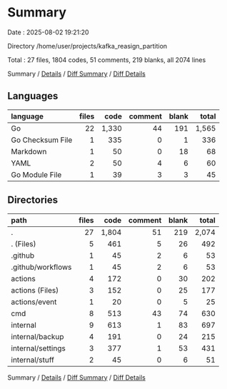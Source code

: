 # Summary

Date : 2025-08-02 19:21:20

Directory /home/user/projects/kafka_reasign_partition

Total : 27 files,  1804 codes, 51 comments, 219 blanks, all 2074 lines

Summary / [Details](details.md) / [Diff Summary](diff.md) / [Diff Details](diff-details.md)

## Languages
| language | files | code | comment | blank | total |
| :--- | ---: | ---: | ---: | ---: | ---: |
| Go | 22 | 1,330 | 44 | 191 | 1,565 |
| Go Checksum File | 1 | 335 | 0 | 1 | 336 |
| Markdown | 1 | 50 | 0 | 18 | 68 |
| YAML | 2 | 50 | 4 | 6 | 60 |
| Go Module File | 1 | 39 | 3 | 3 | 45 |

## Directories
| path | files | code | comment | blank | total |
| :--- | ---: | ---: | ---: | ---: | ---: |
| . | 27 | 1,804 | 51 | 219 | 2,074 |
| . (Files) | 5 | 461 | 5 | 26 | 492 |
| .github | 1 | 45 | 2 | 6 | 53 |
| .github/workflows | 1 | 45 | 2 | 6 | 53 |
| actions | 4 | 172 | 0 | 30 | 202 |
| actions (Files) | 3 | 152 | 0 | 25 | 177 |
| actions/event | 1 | 20 | 0 | 5 | 25 |
| cmd | 8 | 513 | 43 | 74 | 630 |
| internal | 9 | 613 | 1 | 83 | 697 |
| internal/backup | 4 | 191 | 0 | 24 | 215 |
| internal/settings | 3 | 377 | 1 | 53 | 431 |
| internal/stuff | 2 | 45 | 0 | 6 | 51 |

Summary / [Details](details.md) / [Diff Summary](diff.md) / [Diff Details](diff-details.md)